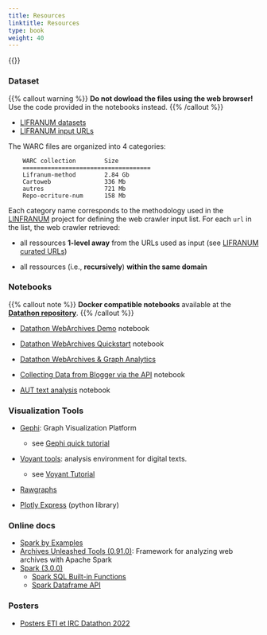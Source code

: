 ```yaml
---
title: Resources
linktitle: Resources
type: book
weight: 40
---
```


{{<toc>}}

### Dataset

{{% callout warning %}}
**Do not dowload the files using the web browser!**  
Use the code provided in the notebooks instead.
{{% /callout %}}

* [LIFRANUM datasets](https://drive.google.com/drive/folders/1mg1n3ojNwg8J61WWMdlO6M344EE6x1Yc?usp=sharing)
* [LIFRANUM input URLs](https://docs.google.com/spreadsheets/d/1A7NndS96T7c3nH45M2isuxb9c1awbfsw/edit?usp=sharing&ouid=111004351597243537219&rtpof=true&sd=true)

The WARC files are organized into 4 categories:

```
    WARC collection        Size
    ====================================
    Lifranum-method        2.84 Gb
    Cartoweb               336 Mb
    autres                 721 Mb
    Repo-ecriture-num      158 Mb
```
 
Each category name corresponds to the methodology used in the [LINFRANUM](https://projet-lifranum.univ-lyon3.fr/) project for defining the web crawler input list. For each `url` in the list, the web crawler retrieved:

* all ressources **1-level away** from the URLs used as input (see [LIFRANUM curated URLs](https://docs.google.com/spreadsheets/d/1A7NndS96T7c3nH45M2isuxb9c1awbfsw/edit?usp=sharing&ouid=111004351597243537219&rtpof=true&sd=true))

* all ressources (i.e., **recursively**) **within the same domain** 


### Notebooks

{{% callout note %}}
**Docker compatible notebooks** available at the **[Datathon repository](https://github.com/javieraespinosa/big-data-analytics-datathon)**.
{{% /callout %}}

* [Datathon WebArchives Demo](https://drive.google.com/file/d/1rKWC1OjhQNVIryelRTrX9uN3_E8yx92e/view?usp=sharing) notebook

* [Datathon WebArchives Quickstart](https://colab.research.google.com/drive/1aL5O2gQBvseLvp61ll_iU48n_HyHkY91?usp=sharing) notebook

* [Datathon WebArchives & Graph Analytics](https://github.com/javieraespinosa/big-data-analytics-datathon/blob/main/notebooks/03-WebArchives%20Graph%20Analytics.ipynb)

* [Collecting Data from Blogger via the API](https://colab.research.google.com/drive/1Ss260r20PwfQunYWvuLjZ2Ljcnu9kSlZ?usp=sharing) notebook

* [AUT text analysis](https://github.com/archivesunleashed/notebooks/blob/main/datathon-nyc/parquet_text_analyis_popline.ipynb) notebook



### Visualization Tools

* [Gephi](https://gephi.org/): Graph Visualization Platform
    - see [Gephi quick tutorial](https://gephi.org/tutorials/gephi-tutorial-quick_start.pdf)

* [Voyant tools](https://voyant-tools.org/): analysis environment for digital texts. 
    - see [Voyant Tutorial](https://voyant-tools.org/docs/#!/guide/tutorial)

* [Rawgraphs](https://www.rawgraphs.io/)

* [Plotly Express](https://plotly.com/python/plotly-express/) (python library)


### Online docs

* [Spark by Examples](https://sparkbyexamples.com)
* [Archives Unleashed Tools (0.91.0)](https://aut.docs.archivesunleashed.org/docs/0.91.0/home): Framework for analyzing web archives with Apache Spark
* [Spark (3.0.0)](https://spark.apache.org/docs/3.0.0/)
    * [Spark SQL Built-in Functions](https://spark.apache.org/docs/3.0.0/api/sql/index.html) 
    * [Spark Dataframe API](https://spark.apache.org/docs/3.0.0/api/python/pyspark.sql.html#pyspark.sql.DataFrame)


### Posters

* [Posters ETI et IRC Datathon 2022](https://drive.google.com/drive/folders/11PvmV_nnVIX1aoCPT09o9FFQLW4Auln7?usp=share_link)
